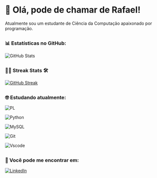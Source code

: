 
# 👋 Olá, pode de chamar de Rafael!
Atualmente sou um estudante de Ciência da Computação apaixonado por programação.

##
### 📊 Estatísticas no GitHub:
![GitHub Stats](https://github-readme-stats.vercel.app/api?username=RafaelEVieira&theme=transparent&bg_color=000&border_color=30A3DC&show_icons=true&icon_color=30A3DC&title_color=E94D5F&text_color=FFF)

##
### 👨‍💻 Streak Stats 🛠

[![GitHub Streak](https://streak-stats.demolab.com/?user=RafaelEVieira&theme=bear&background=000&border=30A3DC&dates=FFF)](https://git.io/streak-stats)

##
### 🤓 Estudando atualmente:
![PL](https://img.shields.io/badge/PL%2FSQL-FFFFFF?style=for-the-badge&logo=oracle&logoColor=FF0000&labelColor=FFFFFF&color=FF0000)

![Python](https://img.shields.io/badge/python-3670A0?style=for-the-badge&logo=python&logoColor=ffdd54)

![MySQL](https://img.shields.io/badge/MySQL-00000F?style=for-the-badge&logo=mysql&logoColor=white)

![Git](https://img.shields.io/badge/GIT-E44C30?style=for-the-badge&logo=git&logoColor=white)

![Vscode](https://img.shields.io/badge/Vscode-007ACC?style=for-the-badge&logo=visual-studio-code&logoColor=white)






##
### 📲 Você pode me encontrar em:

[![LinkedIn](https://img.shields.io/badge/linkedin-%230077B5.svg?style=for-the-badge&logo=linkedin&logoColor=white)](https://br.linkedin.com/in/rafael-vieira-226442133)



